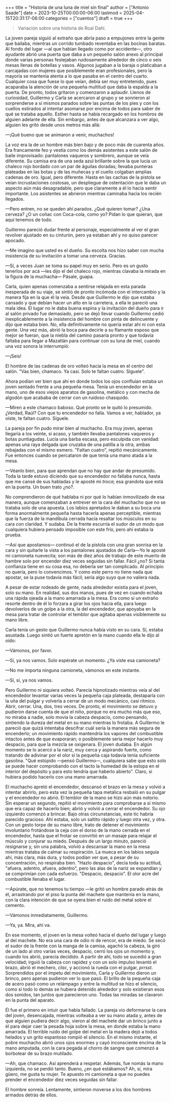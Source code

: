 +++
title = "Historia de una luna de miel sin final"
author = ["Antonio Saade"]
date = 2023-10-25T00:00:00-06:00
lastmod = 2025-04-15T20:31:17-06:00
categories = ["cuentos"]
draft = true
+++

> Variación sobre una historia de Roal Dahl.

La joven pareja siguió al extraño que abría paso a empujones entre la gente que bailaba, mientras un corrido tumbado reventaba en las bocinas baratas. Al fondo del lugar —al que habían llegado como por accidente—, otro ayudante abrió una puerta que daba a un pequeño salón anexo al principal donde varias personas festejaban ruidosamente alrededor de cinco o seis mesas llenas de botellas y vasos. Algunos jugaban a la baraja o platicaban a carcajadas con mujeres que posiblemente eran profesionales, pero la mayoría se mantenía atenta a lo que pasaba en el centro del cuarto. Cualquier cosa que fuese lo que veían, debía ser muy entretenido, pues acaparaba la atención de una pequeña multitud que daba la espalda a la puerta. De pronto, todos gritaron y comenzaron a aplaudir. Llenos de curiosidad, Guillermo y Carla se acercaron al grupo y se sonrieron al sorprenderse a sí mismos parados sobre las puntas de los pies y con los cuellos estirados al intentar asomarse por encima de todos para saber de qué se trataba aquello. Esther hasta se había recargado en los hombros de alguien adelante de ella. Sin embargo, antes de que alcanzara a ver algo, alguien les gritó desde unos metros más allá:

—¡Qué bueno que se animaron a venir, muchachos!

La voz era la de un hombre más bien bajo y de poco más de cuarenta años. Era francamente feo y vestía como los demás asistentes a este salón de baile improvisado: pantalones vaqueros y sombrero, aunque se veía diferente. Su camisa era de una seda azul brillante sobre la que lucía un chaleco rojo bordado con un par de águilas doradas; llevaba punteras plateadas en las botas y de las muñecas y el cuello colgaban amplias cadenas de oro. Igual, pero diferente. Hasta en las cachas de la pistola se veían incrustaciones costosas, un despliegue de ostentación que le daba un aspecto aún más desagradable, pero que claramente a él lo hacía sentir importante. Los asistentes se abrieron mientras caminaba hacia los recién llegados.

—Pero entren, no se queden ahí parados. ¿Qué quieren tomar? ¿Una cerveza? ¿O un coñac con Coca-cola, como yo? Pidan lo que quieran, que aquí tenemos de todo.

Guillermo pareció dudar frente al personaje, especialmente al ver el gran revolver ajustado en su cinturón, pero ya estaban ahí y no quiso parecer apocado.

—Me imagino que usted es el dueño. Su escolta nos hizo saber con mucha insistencia de su invitación a tomar una cerveza. Gracias.

—Sí, a veces Juan se toma su papel muy en serio. Pero es un gusto tenerlos por acá —les dijo el del chaleco rojo, mientras clavaba la mirada en la figura de la muchacha— Pásale, guapa.

Carla, quien apenas comenzaba a sentirse relajada en esta parada inesperada de su viaje, se sintió de pronto incómoda con el intercambio y la manera fija en la que él la veía. Desde que Guillermo le dijo que estaba cansado y que debían hacer un alto en la carretera, a ella le pareció una mala idea. El lugar no le daba buena espina y la invitación del dueño para ir al salón privado fue demasiado, pero se dejó llevar cuando Guillermo cedió inexplicablemente a la insistencia del hombre con pinta de delincuente y dijo que estaba bien. No, ella definitivamente no quería estar ahí ni con esta gente. Una vez más, abrió la boca para decirle a su flamante esposo que mejor se fueran, que la niebla del camino pasaría pronto y que todavía faltaba para llegar a Mazatlán para continuar con su luna de miel, cuando una voz sonora la interrumpió:

—¡Seis!

El hombre de las cadenas de oro volteó hacia la mesa en el centro del salón. "Vas bien, chamaco. Ya casi. Solo te faltan cuatro. Síguele".

Ahora podían ver bien que ahí en donde todos los ojos confluían estaba un joven sentado frente a una pequeña mesa. Tenía un encendedor en la mano, uno de esos viejos aparatos de gasolina, metálico y con mecha de algodón que acababa de cerrar con un ruidoso chasquido.

—Miren a este chamaco baboso. Qué pronto se le quitó lo presumido. ¿Verdad, Raúl? Con que tu encendedor no falla. Vamos a ver, hablador, ya oíste, te faltan cuatro. Síguele.

La pareja por fin pudo mirar bien al muchacho. Era muy joven, apenas llegaría a los veinte, si acaso, y también llevaba pantalones vaqueros y botas puntiagudas. Lucía una barba escasa, pero esculpida con vanidad: apenas una raya delgada que cruzaba de una patilla a la otra, ambas rebajadas con el mismo esmero. "Faltan cuatro", repitió mecánicamente. Fue entonces cuando se percataron de que tenía una mano atada a la mesa.

—Véanlo bien, para que aprendan que no hay que andar de presumido. Toda la tarde estuvo diciendo que su encendedor no fallaba nunca, hasta que me cansé de sus habladas y le aposté mi _troca_; esa grandota que está en la puerta. Un buen trato ¿no?.

No comprendieron de qué hablaba ni por qué lo habían inmovilizado de esa manera, aunque comenzaban a entrever en la cara del muchacho que no se trataba solo de una apuesta. Los labios apretados le daban a su boca una forma anormalmente pequeña hasta hacerla apenas perceptible, mientras que la fuerza de la mandíbula cerrada hacía resaltar los músculos en su cara con claridad. Y sudaba. De la frente escurría el sudor de un modo que cualquiera hubiera pensado imposible con este frío, pero ahí estaba la prueba.

—Así que apostamos— continuó el de la pistola con una gran sonrisa en la cara y sin quitarle la vista a los pantalones ajustados de Carla—Yo le aposté mi camioneta nuevecita; son más de diez años de trabajo de este muerto de hambre solo por encender diez veces seguidas sin fallar. Fácil ¿no? Si tanta confianza tiene en su cosa esa, no debería ser tan complicado. Al principio no quería, pero lo convencimos. Y como este perro no tiene nada que apostar, se la puse todavía más fácil; sería algo suyo que no valiera nada.

A pesar de estar rodeado de gente, nada alrededor existía para el joven, solo su mano. En realidad, sus dos manos, pues de vez en cuando echaba una rápida ojeada a la mano amarrada a la mesa. Era como si un extraño resorte dentro de él lo forzara a girar los ojos hacia ella, para luego devolverlos de un golpe a la otra, la del encendedor, que apoyaba en la mesa para tratar de controlar el temblor que  agitaba apenas visiblemente su mano libre.

Carla tenía un gesto que Guillermo nunca había visto en su cara. Sí, estaba asustada. Luego sintió un fuerte apretón en la mano cuando ella le dijo al oído:

—Vámonos, por favor.

—Sí, ya nos vamos. Solo espérate un momento. ¿Ya viste esa camioneta?

—No me importa ninguna camioneta, vámonos en este instante.

—Sí, sí, ya nos vamos.

Pero Guillermo ni siquiera volteó. Parecía hipnotizado mientras veía al del encendedor levantar varias veces la pequeña caja plateada, destaparla con la uña del pulgar y volverla a cerrar de un modo mecánico, casi rítmico. Abrir, cerrar. Una, dos, tres veces. De pronto, el movimiento se detuvo y  pudieron darse cuenta de que el niño, porque no era mucho más que eso, no miraba a nadie, solo movía la cabeza despacio, como pensando, sintiendo la dureza del metal en su mano mientras lo frotaba. A Guillermo le pareció que quizá intentaba descifrar cuál sería la manera más segura de encenderlo; un movimiento rápido mantendría los vapores del combustible intactos antes de que evaporaran; o posiblemente sería mejor hacerlo muy despacio, para que la mezcla se oxigenara. El joven dudaba. En algún momento se lo acercó a la nariz, muy cerca y aspirando fuerte, como tratando de adivinar por el olor si la pequeña caja todavía tenía suficiente  gasolina. "Qué estúpido —pensó Guillermo—, cualquiera sabe que esto solo se puede hacer comprobando con el tacto la humedad de la estopa en el interior del depósito y para esto tendría que haberlo abierto". Claro, si hubiera podido hacerlo con una mano amarrada.

El muchacho apretó el encendedor, descansó el brazo en la mesa y volvió a intentar abrirlo, pero esta vez la pequeña tapa metálica resbaló en su pulgar y el encendedor no abrió. El temblor de la mano se hizo aún más notorio. Sin esperar un segundo, repitió el movimiento para comprobarse a sí mismo que era capaz de hacerlo bien; abrió y volvió a cerrar el encendedor. Su ojo izquierdo comenzó a brincar. Bajo otras circunstancias, este tic habría parecido gracioso. Ahí estaba, solo un saltito rápido y luego otra vez, y otra. Con un gesto torpe de su mano libre, trato de detener el movimiento involuntario frotándose la ceja con el dorso de la mano cerrada en el encendedor, hasta que el frotar se convirtió en un masaje para relajar el músculo y conjurar su miedo. Después de un largo minuto, pareció resignarse y, sin una palabra, volvió a descansar la mano en la mesa mientras trataba de calmar su respiración. La mueca en los labios seguía ahí, más clara, más dura, y todos podían ver que, a pesar de su concentración, no respiraba bien. "Hazlo despacio", decía toda su actitud, "afuera, adentro, afuera, adentro", pero las alas de la nariz se expandían y se comprimían con cada esfuerzo. "Despacio, despacio". El olor acre del combustible llenaba el lugar.

—Apúrate, que no tenemos tu tiempo —le gritó un hombre parado atrás de él, arrastrando por el piso la punta del machete que mantenía en la mano, con la clara intención de que se oyera bien el ruido del metal sobre el cemento.

—Vámonos inmediatamente, Guillermo.

—Ya, ya. Mira, ahí va.

En ese momento, el joven en la mesa volteó hacia el dueño del lugar y luego al del machete. No era una cara de odio ni de rencor, era de miedo. Se secó el sudor de la frente con la manga de la camisa, agachó la cabeza, la giró de un lado al otro varias veces, despacio, cerró los ojos un momento y, cuando los abrió, parecía decidido. A partir de ahí, todo se sucedió a gran velocidad; irguió la cabeza con rapidez y con un solo impulso levantó el brazo, abrió el mechero, _clac_, y accionó la rueda con el pulgar, _prrsst_. Sorprendidos por el ímpetu del movimiento, Carla y Guillermo dieron un brinco, pero apenas pudieron ver lo que pasó. El brillo de la pequeña caja de acero pasó como un relámpago y entre la multitud se hizo el silencio, como si todo lo demás se hubiera detenido alrededor y solo existieran esos dos sonidos, tan juntos que parecieron uno. Todas las miradas se clavaron en la punta del aparato.

Él fue el primero en intuir que había fallado. La pareja vio deformarse la cara del joven, desencajada, mientras volteaba a ver su mano atada y, antes de que alguien pudiera decir algo, vieron al del machete dar un brinco junto a él para dejar caer la pesada hoja sobre la mesa, en donde estaba la mano amarrada. El terrible ruido del golpe del metal en la madera dejó a todos helados y un grito espantoso rompió el silencio. En el mismo instante, el pobre muchacho abrió unos ojos enormes y cayó inconsciente encima de la mano amputada, con la cara pegada al chorro de sangre que comenzó a borbotear de su brazo mutilado.

—Ah, que chamaco. Así aprenderá a respetar. Además, fue nomás la mano izquierda, no se perdió tanto. Bueno, ¿en qué estábamos? Ah, sí, mira güero, me gusta tu mujer. Te apuesto mi camioneta a que no puedes prender el encendedor diez veces seguidas sin fallar.

El hombre sonreía. Lentamente, sintieron moverse a los dos hombres armados detrás de ellos.
